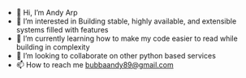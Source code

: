 - 👋 Hi, I’m Andy Arp
- 👀 I’m interested in Building stable, highly available, and extensible systems filled with features
- 🌱 I’m currently learning how to make my code easier to read while building in complexity
- 💞️ I’m looking to collaborate on other python based services
- 📫 How to reach me bubbaandy89@gmail.com

<!---
bubbaandy89/bubbaandy89 is a ✨ special ✨ repository because its `README.md` (this file) appears on your GitHub profile.
You can click the Preview link to take a look at your changes.
--->
